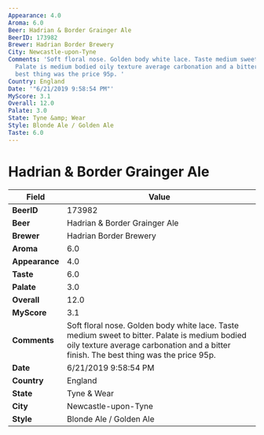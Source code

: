 ```yaml
---
Appearance: 4.0
Aroma: 6.0
Beer: Hadrian & Border Grainger Ale
BeerID: 173982
Brewer: Hadrian Border Brewery
City: Newcastle-upon-Tyne
Comments: 'Soft floral nose. Golden body white lace. Taste medium sweet to bitter.
  Palate is medium bodied oily texture average carbonation and a bitter finish. The
  best thing was the price 95p. '
Country: England
Date: '"6/21/2019 9:58:54 PM"'
MyScore: 3.1
Overall: 12.0
Palate: 3.0
State: Tyne &amp; Wear
Style: Blonde Ale / Golden Ale
Taste: 6.0
---
```


# Hadrian & Border Grainger Ale

| Field         | Value |
|---------------|-------|
| **BeerID** | 173982 |
| **Beer** | Hadrian & Border Grainger Ale |
| **Brewer** | Hadrian Border Brewery |
| **Aroma** | 6.0 |
| **Appearance** | 4.0 |
| **Taste** | 6.0 |
| **Palate** | 3.0 |
| **Overall** | 12.0 |
| **MyScore** | 3.1 |
| **Comments** | Soft floral nose. Golden body white lace. Taste medium sweet to bitter. Palate is medium bodied oily texture average carbonation and a bitter finish. The best thing was the price 95p.  |
| **Date** | 6/21/2019 9:58:54 PM |
| **Country** | England |
| **State** | Tyne &amp; Wear |
| **City** | Newcastle-upon-Tyne |
| **Style** | Blonde Ale / Golden Ale |
